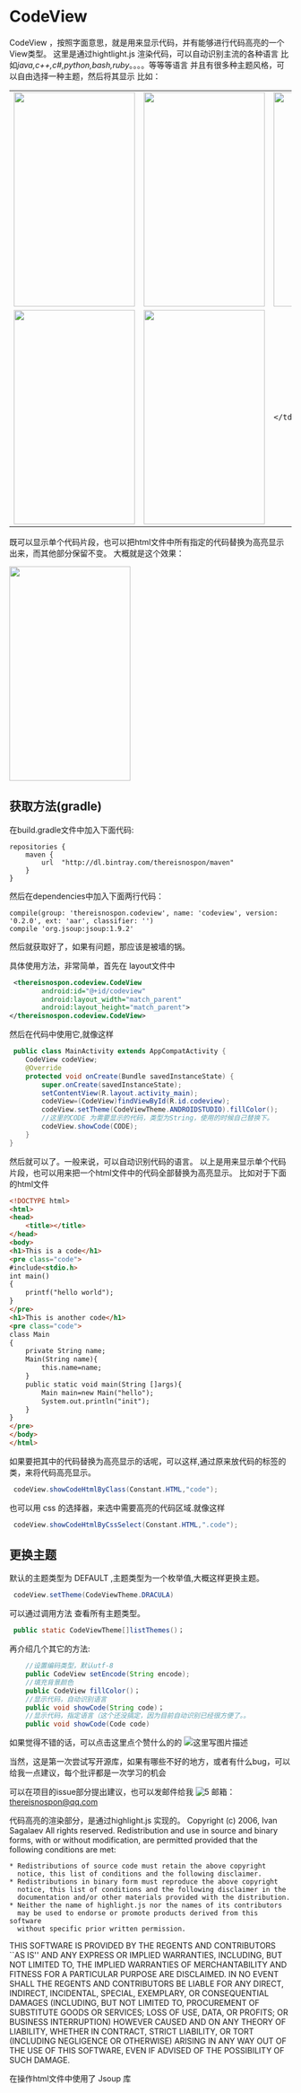 # CodeView


CodeView ，按照字面意思，就是用来显示代码，并有能够进行代码高亮的一个View类型。
这里是通过hightlight.js 渲染代码，可以自动识别主流的各种语言
比如*java,c++,c#,python,bash,ruby*。。。。等等等语言
并且有很多种主题风格，可以自由选择一种主题，然后将其显示
比如：

<table>
  <tr>
    <td>
    <img src="http://img.blog.csdn.net/20160621185326512" width="216"  height="382"/>
    </td>
    <td>
    <img src="http://img.blog.csdn.net/20160621185350184" width="216"  height="382"/>
    </td>
    <td>
    <img src="http://img.blog.csdn.net/20160621185403236" width="216"  height="382"/>
    </td>
  </tr>
   <tr>
    <td>
    <img src="http://img.blog.csdn.net/20160621185418189" width="216"  height="382"/>
    </td>
    <td>
    <img src="http://img.blog.csdn.net/20160621185434418" width="216"  height="382"/>
    </td>
    <td>
    
    </td>
  </tr>
</table>




既可以显示单个代码片段，也可以把html文件中所有指定的代码替换为高亮显示出来，而其他部分保留不变。
大概就是这个效果：

 <img src="http://img.blog.csdn.net/20160621185651975" width="216"  height="382"/>


## 获取方法(gradle)


在build.gradle文件中加入下面代码:
```
repositories {
    maven {
        url  "http://dl.bintray.com/thereisnospon/maven"
    }
}
```
然后在dependencies中加入下面两行代码：
```
compile(group: 'thereisnospon.codeview', name: 'codeview', version: '0.2.0', ext: 'aar', classifier: '')
compile 'org.jsoup:jsoup:1.9.2'
```
然后就获取好了，如果有问题，那应该是被墙的锅。

具体使用方法，非常简单，首先在 layout文件中
```xml
 <thereisnospon.codeview.CodeView
        android:id="@+id/codeview"
        android:layout_width="match_parent"
        android:layout_height="match_parent">
</thereisnospon.codeview.CodeView>
```
然后在代码中使用它,就像这样

```java
 public class MainActivity extends AppCompatActivity {
    CodeView codeView;
    @Override
    protected void onCreate(Bundle savedInstanceState) {
        super.onCreate(savedInstanceState);
        setContentView(R.layout.activity_main);
        codeView=(CodeView)findViewById(R.id.codeview);
        codeView.setTheme(CodeViewTheme.ANDROIDSTUDIO).fillColor();
        //这里的CODE 为需要显示的代码，类型为String，使用的时候自己替换下。
        codeView.showCode(CODE);
    }
}
```
然后就可以了。一般来说，可以自动识别代码的语言。
以上是用来显示单个代码片段，也可以用来把一个html文件中的代码全部替换为高亮显示。
比如对于下面的html文件
```html
<!DOCTYPE html>
<html>
<head>
	<title></title>
</head>
<body>
<h1>This is a code</h1>
<pre class="code">
#include<stdio.h>
int main()
{
	printf("hello world");
}
</pre>
<h1>This is another code</h1>
<pre class="code">
class Main
{
	private String name;
	Main(String name){
		this.name=name;
	}
	public static void main(String []args){
		Main main=new Main("hello");
		System.out.println("init");
	}
}
</pre>
</body>
</html>
```
如果要把其中的代码替换为高亮显示的话呢，可以这样,通过原来放代码的标签的类，来将代码高亮显示。

```java
 codeView.showCodeHtmlByClass(Constant.HTML,"code");
```
也可以用 css 的选择器，来选中需要高亮的代码区域.就像这样
```java
 codeView.showCodeHtmlByCssSelect(Constant.HTML,".code");
```

## 更换主题

默认的主题类型为 DEFAULT ,主题类型为一个枚举值,大概这样更换主题。
```java
 codeView.setTheme(CodeViewTheme.DRACULA)
```
可以通过调用方法 查看所有主题类型。
```java
 public static CodeViewTheme[]listThemes()；
```
再介绍几个其它的方法:
```java
	//设置编码类型，默认utf-8
	public CodeView setEncode(String encode);
	//填充背景颜色
	public CodeView fillColor()；
	//显示代码，自动识别语言
	public void showCode(String code)；
	//显示代码，指定语言（这个还没搞定，因为目前自动识别已经很方便了。。
	public void showCode(Code code)
```


如果觉得不错的话，可以点击这里点个赞什么的的
![这里写图片描述](http://img.blog.csdn.net/20160621190013151)

当然，这是第一次尝试写开源库，如果有哪些不好的地方，或者有什么bug，可以给我一点建议，每个批评都是一次学习的机会


可以在项目的issue部分提出建议，也可以发邮件给我
![5](http://img.blog.csdn.net/20160621190315750)
邮箱：thereisnospon@qq.com



代码高亮的渲染部分，是通过highlight.js 实现的。
Copyright (c) 2006, Ivan Sagalaev
All rights reserved.
Redistribution and use in source and binary forms, with or without
modification, are permitted provided that the following conditions are met:

    * Redistributions of source code must retain the above copyright
      notice, this list of conditions and the following disclaimer.
    * Redistributions in binary form must reproduce the above copyright
      notice, this list of conditions and the following disclaimer in the
      documentation and/or other materials provided with the distribution.
    * Neither the name of highlight.js nor the names of its contributors 
      may be used to endorse or promote products derived from this software 
      without specific prior written permission.

THIS SOFTWARE IS PROVIDED BY THE REGENTS AND CONTRIBUTORS ``AS IS'' AND ANY
EXPRESS OR IMPLIED WARRANTIES, INCLUDING, BUT NOT LIMITED TO, THE IMPLIED
WARRANTIES OF MERCHANTABILITY AND FITNESS FOR A PARTICULAR PURPOSE ARE
DISCLAIMED. IN NO EVENT SHALL THE REGENTS AND CONTRIBUTORS BE LIABLE FOR ANY
DIRECT, INDIRECT, INCIDENTAL, SPECIAL, EXEMPLARY, OR CONSEQUENTIAL DAMAGES
(INCLUDING, BUT NOT LIMITED TO, PROCUREMENT OF SUBSTITUTE GOODS OR SERVICES;
LOSS OF USE, DATA, OR PROFITS; OR BUSINESS INTERRUPTION) HOWEVER CAUSED AND
ON ANY THEORY OF LIABILITY, WHETHER IN CONTRACT, STRICT LIABILITY, OR TORT
(INCLUDING NEGLIGENCE OR OTHERWISE) ARISING IN ANY WAY OUT OF THE USE OF THIS
SOFTWARE, EVEN IF ADVISED OF THE POSSIBILITY OF SUCH DAMAGE.


在操作html文件中使用了 Jsoup 库
